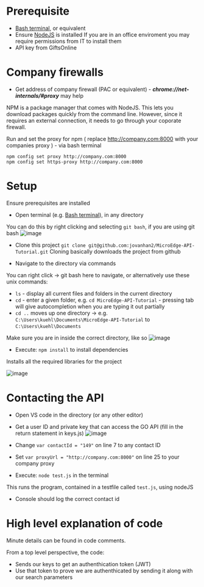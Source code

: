 # Prerequisite
* [Bash terminal](https://gitforwindows.org/), or equivalent 
* Ensure [NodeJS](https://nodejs.org/en/) is installed
If you are in an office enviroment you may require permissions from IT to install them
* API key from GiftsOnline
# Company firewalls
* Get address of company firewall (PAC or equivalent) - ***chrome://net-internals/#proxy*** may help

NPM is a package manager that comes with NodeJS. This lets you download packages quickly from the command line. However, since it requires an external connection, it needs to go through your coporate firewall.

Run and set the proxy for npm  ( replace http://company.com:8000 with your companies proxy ) - via bash terminal
```
npm config set proxy http://company.com:8000
npm config set https-proxy http://company.com:8000
```
# Setup
Ensure prerequisites are installed
- Open terminal (e.g. [Bash terminal](https://gitforwindows.org/)), in any directory

You can do this by right clicking and selecting `git bash`, if you are using git bash
![image](https://user-images.githubusercontent.com/2521843/43067963-eb9a134c-8e60-11e8-8778-919911c97b48.png)


- Clone this project `git clone git@github.com:jovanhan2/MicroEdge-API-Tutorial.git`
Cloning basically downloads the project from github

- Navigate to the directory via commands

You can right click -> git bash here to navigate, or alternatively use these unix commands:
* `ls` - display all current files and folders in the current directory
* `cd` - enter a given folder, e.g. `cd MicroEdge-API-Tutorial` - pressing tab will give autocompletion when you are typing it out partially
* `cd ..` moves up one directory -> e.g. `C:\Users\kuehl\Documents\MicroEdge-API-Tutorial` to `C:\Users\kuehl\Documents`


Make sure you are in inside the correct directory, like so 
![image](https://user-images.githubusercontent.com/2521843/43067874-a7b71594-8e60-11e8-8448-b148d3f6103b.png)


- Execute: `npm install` to install dependencies

Installs all the required libraries for the project

![image](https://user-images.githubusercontent.com/2521843/43068165-92859dde-8e61-11e8-946c-abbb7a2c7f61.png)

# Contacting the API
- Open VS code in the directory (or any other editor)
- Get a user ID and private key that can access the GO API (fill in the return statement in keys.js)
![image](https://user-images.githubusercontent.com/2521843/43068729-2cff90da-8e63-11e8-9305-6e34411ba6e9.png)


- Change ```var contactId = "149"``` on line 7 to any contact ID
- Set ```var proxyUrl = "http://company.com:8000"``` on line 25 to your company proxy 
- Execute: `node test.js` in the terminal 

This runs the program, contained in a testfile called `test.js`, using nodeJS

- Console should log the correct contact id

# High level explanation of code
Minute details can be found in code comments. 

From a top level perspective, the code:
* Sends our keys to get an authenthication token (JWT)
* Use that token to prove we are authenthicated by sending it along with our search parameters